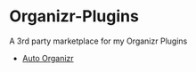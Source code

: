 # Organizr-Plugins

A 3rd party marketplace for my Organizr Plugins

- [Auto Organizr](https://github.com/phyzical/autoOrganizr)
